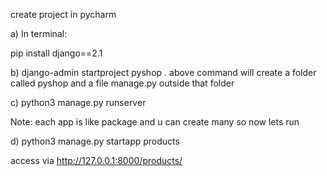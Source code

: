 
create project in pycharm

 a)  In terminal:
  
  pip install django==2.1

 b) django-admin startproject pyshop .
above command will create a folder called pyshop and a file manage.py outside that folder

 c) python3 manage.py runserver

Note: each app is like package and u can create many so now lets run

d) python3 manage.py startapp products

access via http://127.0.0.1:8000/products/